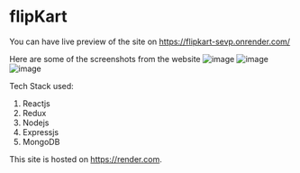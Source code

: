 # flipKart
You can have live preview of the site on https://flipkart-sevp.onrender.com/

Here are some of the screenshots from the website
![image](https://user-images.githubusercontent.com/89766122/234591784-ec05a943-573d-4295-82fd-b206395e5e5d.png)
![image](https://user-images.githubusercontent.com/89766122/234591932-14d4a482-de48-4b52-971b-071ab6e58acb.png)
![image](https://user-images.githubusercontent.com/89766122/234592041-ca2ad2ac-1da6-47b1-91c0-eee80eeef61a.png)


Tech Stack used:
1. Reactjs
2. Redux
3. Nodejs
4. Expressjs
5. MongoDB

This site is hosted on https://render.com.
